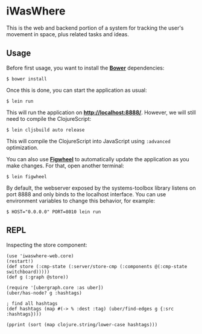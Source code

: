 # iWasWhere

This is the web and backend portion of a system for tracking the user's movement in space, plus related tasks and ideas.

## Usage

Before first usage, you want to install the **[Bower](http://bower.io)** dependencies:

    $ bower install

Once this is done, you can start the application as usual:

    $ lein run

This will run the application on **[http://localhost:8888/](http://localhost:8888/)**. However, we will still need to compile the ClojureScript:

    $ lein cljsbuild auto release

This will compile the ClojureScript into JavaScript using `:advanced` optimization.

You can also use **[Figwheel](https://github.com/bhauman/lein-figwheel)** to automatically update the application as you make changes. For that, open another terminal:

    $ lein figwheel

By default, the webserver exposed by the systems-toolbox library listens on port 8888 and only binds to the localhost interface. You can use environment variables to change this behavior, for example:

    $ HOST="0.0.0.0" PORT=8010 lein run


## REPL

Inspecting the store component:

    (use 'iwaswhere-web.core)
    (restart!)
    (def store (:cmp-state (:server/store-cmp (:components @(:cmp-state switchboard)))))
    (def g (:graph @store))
    
    (require '[ubergraph.core :as uber])
    (uber/has-node? g :hashtags)
    
    ; find all hashtags
    (def hashtags (map #(-> % :dest :tag) (uber/find-edges g {:src :hashtags})))
    
    (pprint (sort (map clojure.string/lower-case hashtags)))


